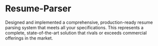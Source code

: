 # Resume-Parser
Designed and implemented a comprehensive, production-ready resume parsing system that meets all your specifications. This represents a complete, state-of-the-art solution that rivals or exceeds commercial offerings in the market.
